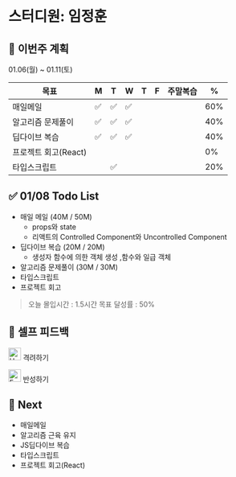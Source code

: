 # 스터디원: 임정훈

## 🚀 이번주 계획

01.06(월) ~ 01.11(토)

| 목표                 | M   | T   | W   | T   | F   | 주말복습 | %   |
| -------------------- | --- | --- | --- | --- | --- | -------- | --- |
| 매일메일             | ✅  | ✅  | ✅  |     |     |          | 60% |
| 알고리즘 문제풀이    | ✅  | ✅  | ✅  |     |     |          | 40% |
| 딥다이브 복습        | ✅  | ✅  | ✅  |     |     |          | 40% |
| 프로젝트 회고(React) |     |     |     |     |     |          | 0%  |
| 타입스크립트         |     | ✅  |     |     |     |          | 20% |

## ✅ 01/08 Todo List

- 매일 메일 (40M / 50M)
  - props와 state
  - 리액트의 Controlled Component와 Uncontrolled Component
- 딥다이브 복습 (20M / 20M)
  - 생성자 함수에 의한 객체 생성 ,함수와 일급 객체
- 알고리즘 문제풀이 (30M / 30M)
- 타입스크립트
- 프로젝트 회고

> 오늘 몰입시간 : 1.5시간
> 목표 달성률 : 50%

## 🎉 셀프 피드백

<img src="https://raw.githubusercontent.com/Tarikul-Islam-Anik/Animated-Fluent-Emojis/master/Emojis/Smilies/Hugging%20Face.png" alt="Hugging Face" width="25" height="25"> 격려하기</img>

>

<img src="https://raw.githubusercontent.com/Tarikul-Islam-Anik/Animated-Fluent-Emojis/master/Emojis/Smilies/Face%20with%20Monocle.png" alt="Face with Monocle" width="25" height="25"> 반성하기</img>

>

## 🌱 Next

- 매일메일
- 알고리즘 근육 유지
- JS딥다이브 복습
- 타입스크립트
- 프로젝트 회고(React)
